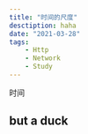 ```yaml
---
title: "时间的尺度"
desctiption: haha
date: "2021-03-28"
tags: 
    - Http 
    - Network 
    - Study
---
```


时间
## but a duck